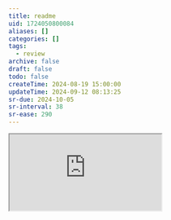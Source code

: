 ```yaml
---
title: readme
uid: 1724050800084
aliases: []
categories: []
tags:
  - review
archive: false
draft: false
todo: false
createTime: 2024-08-19 15:00:00
updateTime: 2024-09-12 08:13:25
sr-due: 2024-10-05
sr-interval: 38
sr-ease: 290
---
```


<iframe
  class="iframe_full"
  src="https://dict.youdao.com/result?word=readme&lang=en"
>
</iframe>
